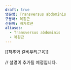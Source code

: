 ```yaml
---
draft: true
영문명: Transversus abdominis
구용어: 복횡근
신용어: 배가로근
aliases:
  - Transversus abdominis
  - 복횡근
---
```


[[척추와 갈비우리근육]]

// 설명이 추가될 예정입니다.
